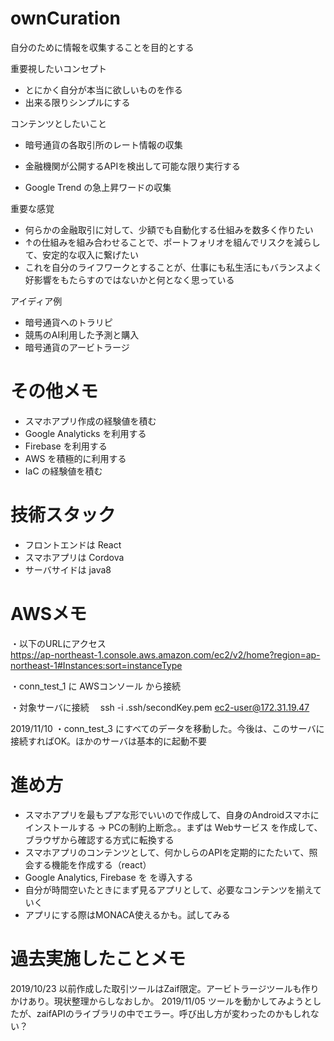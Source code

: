 # ownCuration
自分のために情報を収集することを目的とする

重要視したいコンセプト
* とにかく自分が本当に欲しいものを作る
* 出来る限りシンプルにする

コンテンツとしたいこと
* 暗号通貨の各取引所のレート情報の収集
* 金融機関が公開するAPIを検出して可能な限り実行する

* Google Trend の急上昇ワードの収集

重要な感覚
* 何らかの金融取引に対して、少額でも自動化する仕組みを数多く作りたい
* ↑の仕組みを組み合わせることで、ポートフォリオを組んでリスクを減らして、安定的な収入に繋げたい
* これを自分のライフワークとすることが、仕事にも私生活にもバランスよく好影響をもたらすのではないかと何となく思っている

アイディア例
* 暗号通貨へのトラリピ
* 競馬のAI利用した予測と購入
* 暗号通貨のアービトラージ

# その他メモ
* スマホアプリ作成の経験値を積む
* Google Analyticks を利用する
* Firebase を利用する
* AWS を積極的に利用する
* IaC の経験値を積む

# 技術スタック
* フロントエンドは React 
* スマホアプリは Cordova
* サーバサイドは java8

# AWSメモ
・以下のURLにアクセス  
https://ap-northeast-1.console.aws.amazon.com/ec2/v2/home?region=ap-northeast-1#Instances:sort=instanceType

・conn_test_1 に AWSコンソール から接続

・対象サーバに接続
　ssh -i .ssh/secondKey.pem ec2-user@172.31.19.47

2019/11/10
・conn_test_3 にすべてのデータを移動した。今後は、このサーバに接続すればOK。ほかのサーバは基本的に起動不要

# 進め方
* スマホアプリを最もプアな形でいいので作成して、自身のAndroidスマホにインストールする
 -> PCの制約上断念。。まずは Webサービス を作成して、ブラウザから確認する方式に転換する
* スマホアプリのコンテンツとして、何かしらのAPIを定期的にたたいて、照会する機能を作成する（react）
* Google Analytics, Firebase を を導入する
* 自分が時間空いたときにまず見るアプリとして、必要なコンテンツを揃えていく
* アプリにする際はMONACA使えるかも。試してみる

# 過去実施したことメモ
2019/10/23 以前作成した取引ツールはZaif限定。アービトラージツールも作りかけあり。現状整理からしなおしか。 
2019/11/05 ツールを動かしてみようとしたが、zaifAPIのライブラリの中でエラー。呼び出し方が変わったのかもしれない？
